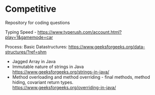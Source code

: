 # Competitive
Repository for coding questions

Typing Speed - 
https://www.typerush.com/account.html?play=1&gamemode=car

Process: 
Basic Datastructures: https://www.geeksforgeeks.org/data-structures/?ref=shm
- Jagged Array in Java
- Immutable nature of strings in Java https://www.geeksforgeeks.org/strings-in-java/
- Method overloading and method overriding - final methods, method hiding, covariant return types. https://www.geeksforgeeks.org/overriding-in-java/